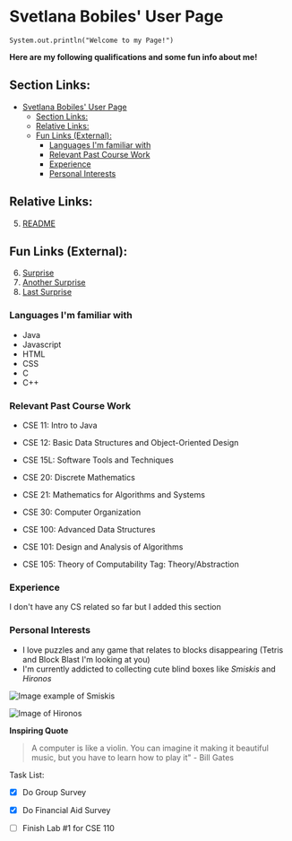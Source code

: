 # Svetlana Bobiles' User Page

```
System.out.println("Welcome to my Page!")
```

**Here are my following qualifications and some fun info about me!**


## Section Links:
- [Svetlana Bobiles' User Page](#svetlana-bobiles-user-page)
  - [Section Links:](#section-links)
  - [Relative Links:](#relative-links)
  - [Fun Links (External):](#fun-links-external)
    - [Languages I'm familiar with](#languages-im-familiar-with)
    - [Relevant Past Course Work](#relevant-past-course-work)
    - [Experience](#experience)
    - [Personal Interests](#personal-interests)

## Relative Links:
5. [README](README.md)

## Fun Links (External):
6. [Surprise](https://youtu.be/dQw4w9WgXcQ?feature=shared)
7. [Another Surprise](https://youtu.be/t6isux5XWH0?feature=shared)
8. [Last Surprise](https://theuselessweb.com/)

### Languages I'm familiar with

- Java
- Javascript
- HTML
- CSS
- C
- C++

### Relevant Past Course Work

- CSE 11: Intro to Java

- CSE 12: Basic Data Structures and Object-Oriented Design
  
- CSE 15L: Software Tools and Techniques

- CSE 20: Discrete Mathematics

- CSE 21: Mathematics for Algorithms and Systems

- CSE 30: Computer Organization

- CSE 100: Advanced Data Structures

- CSE 101: Design and Analysis of Algorithms

- CSE 105: Theory of Computability Tag: Theory/Abstraction

### Experience
I don't have any CS related so far but I added this section


### Personal Interests

- I love puzzles and any game that relates to blocks disappearing (Tetris and Block Blast I'm looking at you)
- I'm currently addicted to collecting cute blind boxes like *Smiskis* and *Hironos*

<picture>
    <img src = "https://encrypted-tbn0.gstatic.com/images?q=tbn:ANd9GcQKUIFc7FB7pcQsk63hIhRMQqZhC1-kPTPC5Q&s" style = "width:auto;" alt = "Image example of Smiskis">
</picture>

![Image of Hironos](https://encrypted-tbn0.gstatic.com/images?q=tbn:ANd9GcRAezaftF6hiXp95BRT8NSXe_Nu2Ea6L788tg&s)


**Inspiring Quote**
> A computer is like a violin. You can imagine it making it beautiful music, but you have to learn how to play it" - Bill Gates


Task List:
- [x] Do Group Survey
- [x] Do Financial Aid Survey
- [ ] Finish Lab #1 for CSE 110






